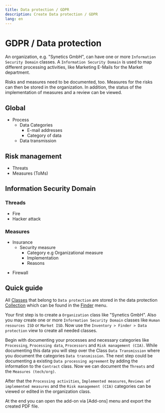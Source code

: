 ```yaml
---
title: Data protection / GDPR
description: Create Data protection / GDPR
lang: en
---
```


# GDPR / Data protection

An organization, e.g. "Synetics GmbH", can have one or more `Information Security Domain` classes. A `Information Security Domain` is used to map different processing activities, like Marketing E-Mails for the Market department.

Risks and measures need to be documented, too. Measures for the risks can then be stored in the organization. In addition, the status of the implementation of measures and a review can be viewed.

## Global

*   Process
    *   Data Categories
        *   E-mail addresses
        *   Category of data
    *   Data transmission

## Risk management

-   Threats
-   Measures (ToMs)

## Information Security Domain

### Threads

-   Fire
-   Hacker attack

### Measures

*   Insurance
    *   Security measure
        *   Category e.g Organizational measure
        *   Implementation
        *   Reasons

-   Firewall

## Quick guide

All [Classes](../basics/classes.md) that belong to `Data protection` are stored in the data protection [Collection](../basics/collections.md) which can be found in the [Finder](collections.md) menu.

Your first step is to create a `Organization` class like "Synetics GmbH". Also you may create one or more `Information Security Domain` classes like `Human resources ISD` or `Market ISD`.
Now use the `Inventory > Finder > Data protection` view to create all needed classes.

Begin with documenting your processes and necessary categories like `Processing`, `Processing data`, `Processors` and `Risk management (CIA)`.
While documenting this data you will step over the Class `Data Transmission` where you document the categories `Data transmission`.
The next step could be documenting a existing `Data processing agreement` by adding the information to the `Contract` class.
Now we can document the `Threats` and the `Measures (tech/org)`.

After that the `Processing activities`, `Implemented measures`, `Reviews of implemented measures` and the `Risk management (CIA)` categories can be viewed or edited in the organization class.

At the end you can open the add-on via \[Add-ons] menu and export the created PDF file.
